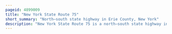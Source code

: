 ```yaml
---
pageid: 4899009
title: "New York State Route 75"
short_summary: "North–south state highway in Erie County, New York"
description: "New York State Route 75 is a north–south state highway in Erie County, New York, in the United States. It extends for 20. 85 Miles from an Intersection with Ny39 in the Collins Hamlet of Collins Center to an Interchange with Ny5 in the City of Hamburg. The Route passes through the Village of Hamburg that serves as the northern Terminus of a 2-mile Overlap between us. S. Route 62 and Ny 75. Past Hamburg Ny75 connects northwest of the Village to the new York State Thruway before ending a short Distance from Lake Erie. The ny75 Portion South of Hamburg is a rural Highway with two Lanes in Contrast the Section North of the Village is four Lanes wide and serves commercial and residential Areas."
---
```

